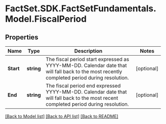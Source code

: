 # FactSet.SDK.FactSetFundamentals.Model.FiscalPeriod

## Properties

Name | Type | Description | Notes
------------ | ------------- | ------------- | -------------
**Start** | **string** | The fiscal period start expressed as YYYY-MM-DD.  Calendar date that will fall back to the most recently completed period during resolution. | [optional] 
**End** | **string** | The fiscal period end expressed YYYY-MM-DD.  Calendar date that will fall back to the most recent completed period during resolution. | [optional] 

[[Back to Model list]](../README.md#documentation-for-models) [[Back to API list]](../README.md#documentation-for-api-endpoints) [[Back to README]](../README.md)

